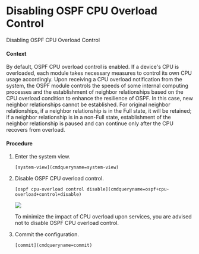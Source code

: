 Disabling OSPF CPU Overload Control
===================================

Disabling OSPF CPU Overload Control

#### Context

By default, OSPF CPU overload control is enabled. If a device's CPU is overloaded, each module takes necessary measures to control its own CPU usage accordingly. Upon receiving a CPU overload notification from the system, the OSPF module controls the speeds of some internal computing processes and the establishment of neighbor relationships based on the CPU overload condition to enhance the resilience of OSPF. In this case, new neighbor relationships cannot be established. For original neighbor relationships, if a neighbor relationship is in the Full state, it will be retained; if a neighbor relationship is in a non-Full state, establishment of the neighbor relationship is paused and can continue only after the CPU recovers from overload.


#### Procedure

1. Enter the system view.
   
   
   ```
   [system-view](cmdqueryname=system-view)
   ```
2. Disable OSPF CPU overload control.
   
   
   ```
   [ospf cpu-overload control disable](cmdqueryname=ospf+cpu-overload+control+disable)
   ```
   ![](../public_sys-resources/note_3.0-en-us.png) 
   
   To minimize the impact of CPU overload upon services, you are advised not to disable OSPF CPU overload control.
3. Commit the configuration.
   
   
   ```
   [commit](cmdqueryname=commit)
   ```
